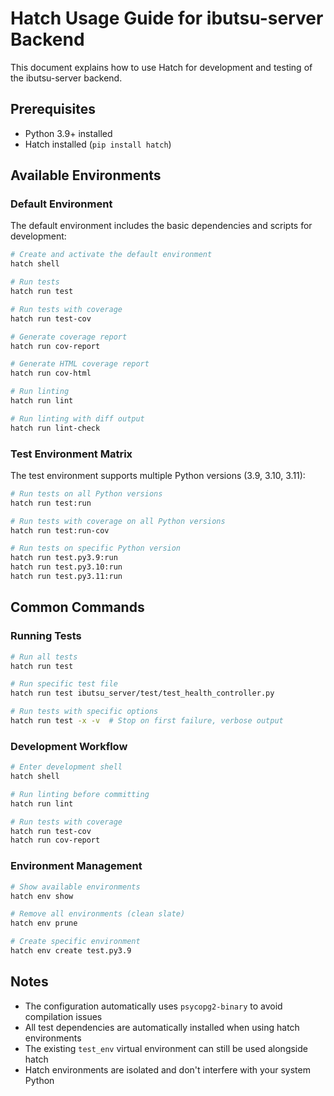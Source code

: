 # Hatch Usage Guide for ibutsu-server Backend

This document explains how to use Hatch for development and testing of the ibutsu-server backend.

## Prerequisites

- Python 3.9+ installed
- Hatch installed (`pip install hatch`)

## Available Environments

### Default Environment
The default environment includes the basic dependencies and scripts for development:

```bash
# Create and activate the default environment
hatch shell

# Run tests
hatch run test

# Run tests with coverage
hatch run test-cov

# Generate coverage report
hatch run cov-report

# Generate HTML coverage report
hatch run cov-html

# Run linting
hatch run lint

# Run linting with diff output
hatch run lint-check
```

### Test Environment Matrix
The test environment supports multiple Python versions (3.9, 3.10, 3.11):

```bash
# Run tests on all Python versions
hatch run test:run

# Run tests with coverage on all Python versions
hatch run test:run-cov

# Run tests on specific Python version
hatch run test.py3.9:run
hatch run test.py3.10:run
hatch run test.py3.11:run
```

## Common Commands

### Running Tests
```bash
# Run all tests
hatch run test

# Run specific test file
hatch run test ibutsu_server/test/test_health_controller.py

# Run tests with specific options
hatch run test -x -v  # Stop on first failure, verbose output
```

### Development Workflow
```bash
# Enter development shell
hatch shell

# Run linting before committing
hatch run lint

# Run tests with coverage
hatch run test-cov
hatch run cov-report
```

### Environment Management
```bash
# Show available environments
hatch env show

# Remove all environments (clean slate)
hatch env prune

# Create specific environment
hatch env create test.py3.9
```

## Notes

- The configuration automatically uses `psycopg2-binary` to avoid compilation issues
- All test dependencies are automatically installed when using hatch environments
- The existing `test_env` virtual environment can still be used alongside hatch
- Hatch environments are isolated and don't interfere with your system Python
